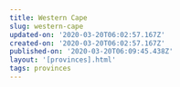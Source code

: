 ```yaml
---
title: Western Cape
slug: western-cape
updated-on: '2020-03-20T06:02:57.167Z'
created-on: '2020-03-20T06:02:57.167Z'
published-on: '2020-03-20T06:09:45.438Z'
layout: '[provinces].html'
tags: provinces
---
```



